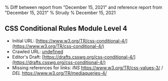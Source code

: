 % Diff between report from "December 15, 2021" and reference report from "December 15, 2021"
% Strudy
% December 15, 2021

## CSS Conditional Rules Module Level 4

- Initial URL: [https://www.w3.org/TR/css-conditional-4/](https://www.w3.org/TR/css-conditional-4/)
- Crawled URL: [undefined](undefined)
- Editor's Draft: [https://drafts.csswg.org/css-conditional-4/](https://drafts.csswg.org/css-conditional-4/)
- Missing references for links: *INS* https://www.w3.org/TR/css-values-3/ / *DEL* https://www.w3.org/TR/mediaqueries-4/



